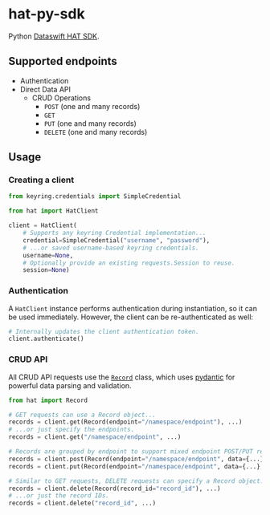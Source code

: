 # hat-py-sdk

Python [Dataswift HAT SDK](https://api.dataswift.io/).

## Supported endpoints

- Authentication
- Direct Data API
    - CRUD Operations
        - `POST` (one and many records)
        - `GET`
        - `PUT` (one and many records)
        - `DELETE` (one and many records)

## Usage

### Creating a client

```python
from keyring.credentials import SimpleCredential

from hat import HatClient

client = HatClient(
    # Supports any keyring Credential implementation...
    credential=SimpleCredential("username", "password"),
    # ...or saved username-based keyring credentials.
    username=None,
    # Optionally provide an existing requests.Session to reuse.
    session=None)
```

### Authentication

A `HatClient` instance performs authentication during instantiation, so it can
be used immediately. However, the client can be re-authenticated as well:

```python
# Internally updates the client authentication token.
client.authenticate()
```

### CRUD API

All CRUD API requests use
the [`Record`](https://github.com/Blockcert-CWRU/hat-py-sdk/blob/main/hat/models.py)
class, which uses [pydantic](https://github.com/samuelcolvin/pydantic/) for
powerful data parsing and validation.

```python
from hat import Record

# GET requests can use a Record object...
records = client.get(Record(endpoint="/namespace/endpoint"), ...)
# ...or just specify the endpoints.
records = client.get("/namespace/endpoint", ...)

# Records are grouped by endpoint to support mixed endpoint POST/PUT requests.
records = client.post(Record(endpoint="/namespace/endpoint", data={...}, ...))
records = client.put(Record(endpoint="/namespace/endpoint", data={...}, ...))

# Similar to GET requests, DELETE requests can specify a Record object...
records = client.delete(Record(record_id="record_id"), ...)
# ...or just the record IDs.
records = client.delete("record_id", ...)
```